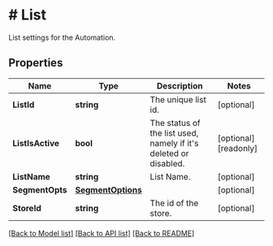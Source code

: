 # # List
List settings for the Automation.

## Properties 


Name | Type | Description | Notes
------------ | ------------- | ------------- | -------------
**ListId**| **string** | The unique list id.  | [optional]
**ListIsActive**| **bool** | The status of the list used, namely if it&#39;s deleted or disabled.  | [optional] [readonly]
**ListName**| **string** | List Name.  | [optional]
**SegmentOpts**| [**SegmentOptions**](SegmentOptions.md) |   | [optional]
**StoreId**| **string** | The id of the store.  | [optional]


[[Back to Model list]](../../README.md#models) [[Back to API list]](../../README.md#endpoints) [[Back to README]](../../README.md)

